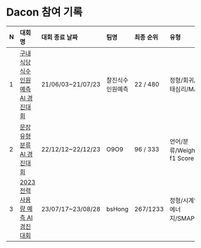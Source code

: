 # Dacon 참여 기록

|N|대회명|대회 종료 날짜|팀명|최종 순위|유형|코드|
|-|:-|:-|:-|:-|:-|:-|
|1|[구내식당 식수 인원 예측 AI 경진대회](https://dacon.io/competitions/official/235743/overview/description)|21/06/03~21/07/23|찰진식수인원예측|22 / 480|정형/회귀/행태심리/MAE|[[찰진식수인원예측, Private 22등] AutoML(Pycaret)을 이용한 인원예측](https://dacon.io/codeshare/2986)||
|2|[문장 유형 분류 AI 경진대회](https://dacon.io/competitions/official/236037/overview/description)|22/12/12~22/12/23|O9O9|96 / 333| 언어/분류/Weighted f1 Score|-||
|3|[2023 전력사용량 예측 AI 경진대회](https://dacon.io/competitions/official/236125/overview/description)|23/07/17~23/08/28|bsHong|267/1233|정형/시계열/에너지/SMAPE|-||
